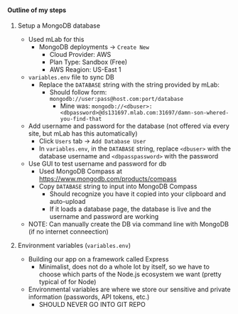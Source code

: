 #### Outline of my steps

1) Setup a MongoDB database
    * Used mLab for this
        * MongoDB deployments &rarr; `Create New`
            * Cloud Provider: AWS
            * Plan Type: Sandbox (Free)
            * AWS Reagion: US-East 1
    * `variables.env` file to sync DB
        * Replace the `DATABASE` string with the string provided by mLab:
            * Should follow form: `mongodb://user:pass@host.com:port/database`
                * Mine was: `mongodb://<dbuser>:<dbpassword>@ds131697.mlab.com:31697/damn-son-whered-you-find-that`
    * Add username and password for the database (not offered via every site, but mLab has this automatically)
        * Click `Users` tab &rarr; `Add Database User`
        * In `variables.env`, in the `DATABASE` string, replace `<dbuser>` with the database username and `<dbpasspassword>` with the password
    * Use GUI to test username and password for db
        * Used MongoDB Compass at https://www.mongodb.com/products/compass
        * Copy `DATABASE` string to input into MongoDB Compass
            * Should recognize you have it copied into your clipboard and auto-upload
            * If it loads a database page, the database is live and the username and password are working
    * NOTE: Can manually create the DB via command line with MongoDB (if no internet conneection)

2) Environment variables (`variables.env`)
    * Building our app on a framework called Express
        * Minimalist, does not do a whole lot by itself, so we have to choose which parts of the Node.js ecosystem we want (pretty typical of for Node)
    * Environmental variables are where we store our sensitive and private information (passwords, API tokens, etc.)
        * SHOULD NEVER GO INTO GIT REPO